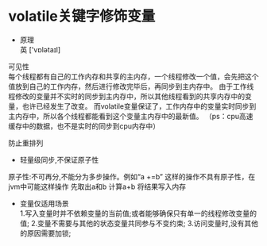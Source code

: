 
# volatile关键字修饰变量
- 原理<br>
英 ['vɒlətaɪl]

可见性<br>
每个线程都有自己的工作内存和共享的主内存，一个线程修改一个值，会先把这个值放到自己的工作内存，然后进行修改完毕后，再同步到主内存中。
由于工作线程修改的变量并不实时的同步到主内存中，所以其他线程看到的共享内存中的变量，也许已经发生了改变。
而volatile变量保证了，工作内存中的变量实时同步到主内存中，所以各个线程都能看到这个变量主内存中的最新值。
（ps：cpu高速缓存中的数据，也不是实时的同步到cpu内存中）

防止重排列<br>

- 轻量级同步,不保证原子性

原子性:不可再分,不能分为多步操作。例如“a +=b” 这样的操作不具有原子性，在jvm中可能这样操作
先取出a和b
计算a+b
将结果写入内存
- 变量仅适用场景<br>
1.写入变量时并不依赖变量的当前值;或者能够确保只有单一的线程修改变量的值;
2.变量不需要与其他的状态变量共同参与不变约束;
3.访问变量时,没有其他的原因需要加锁;





